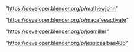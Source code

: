 "https://developer.blender.org/p/mathewjohn"

"https://developer.blender.org/p/macafeeactivate"

"https://developer.blender.org/p/joemiller"

"https://developer.blender.org/p/jessicaalbaa486"

 
